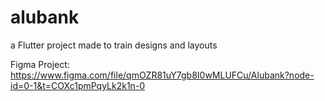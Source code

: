 # alubank
 a Flutter project made to train designs and layouts

Figma Project: https://www.figma.com/file/qmOZR81uY7gb8I0wMLUFCu/Alubank?node-id=0-1&t=COXc1pmPqyLk2k1n-0

